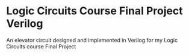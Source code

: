 # Logic Circuits Course Final Project Verilog
An elevator circuit designed and implemented in Verilog for my Logic Circuits course Final Project
